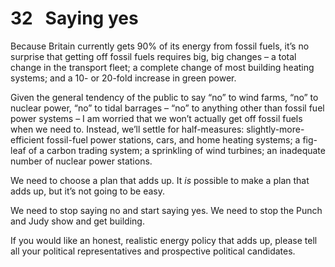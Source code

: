 # 32   Saying yes

Because Britain currently gets 90% of its energy from fossil fuels, it’s no surprise that getting off fossil fuels requires big, big changes – a total change in the transport fleet; a complete change of most building heating systems; and a 10- or 20-fold increase in green power.

Given the general tendency of the public to say “no” to wind farms, “no” to nuclear power, “no” to tidal barrages – “no” to anything other than fossil fuel power systems – I am worried that we won’t actually get off fossil fuels when we need to. Instead, we’ll settle for half-measures: slightly-more-efficient fossil-fuel power stations, cars, and home heating systems; a fig-leaf of a carbon trading system; a sprinkling of wind turbines; an inadequate number of nuclear power stations.

We need to choose a plan that adds up. It *is* possible to make a plan that adds up, but it’s not going to be easy.

We need to stop saying no and start saying yes. We need to stop the Punch and Judy show and get building.

If you would like an honest, realistic energy policy that adds up, please tell all your political representatives and prospective political candidates.
